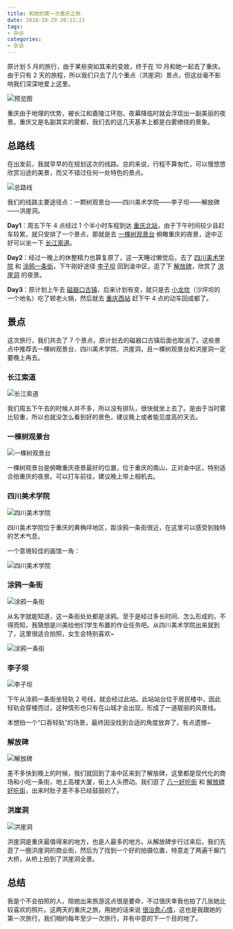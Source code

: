 ```yaml
---
title: 和她的第一次重庆之旅
date: 2018-10-29 20:11:21
tags:
- 杂谈
categories:
- 杂谈
---
```


原计划 5 月的旅行，由于某些突如其来的变故，终于在 10 月和她一起去了重庆。由于只有 2 天的旅程，所以我们只去了几个重点（洪崖洞）景点，但这丝毫不影响我们深深地爱上这里。

![预览图](//img1.fanhaobai.com/2018/10/journey-chongqing/3213f716-483a-4a41-9b6d-7a5ac6825ae8.jpeg)<!--more-->

重庆由于地理的优势，被长江和嘉陵江环抱，夜幕降临时就会浮现出一副美丽的夜景。重庆又是名副其实的雾都，我们去的这几天基本上都是白雾缭绕的景象。

## 总路线

在出发前，我就早早的在规划这次的线路。总的来说，行程不算匆忙，可以慢悠悠欣赏沿途的美景，而又不错过任何一处特色的景点。

![总路线](//img2.fanhaobai.com/2018/10/journey-chongqing/0dc86c5c-45ca-4fa6-9ff6-168699a5dd91.jpg)

我们的线路主要途径点：一颗树观景台——四川美术学院——李子坝——解放碑——洪崖洞。

**Day1**：周五下午 4 点经过 1 个半小时车程到达 [重庆北站](#)，由于下午时间较少且赶车较累，就只安排了一个景点，那就是去 [一棵树观景台](#) 俯瞰重庆的夜景，途中正好可以坐一下 [长江索道](#)。

**Day2**：经过一晚上的休整精力也算复原了，这一天睡过懒觉后，去了 [四川美术学院](#) 和 [涂鸦一条街](#)，下午刚好途径 [李子坝](#) 回到渝中区，逛了下 [解放碑](#)，欣赏了 [洪崖洞](#) 的夜景。

**Day3**：原计划上午去 [磁器口古镇](#)，后来计划有变，就只是去 [小龙坎](#)（沙坪坝的一个地名）吃了顿老火锅，然后就去 [重庆西站](#) 赶下午 4 点的动车回成都了。

## 景点

这次旅行，我们共去了 7 个景点，原计划去的磁器口古镇后面也取消了。这些景点中推荐去一棵树观景台、四川美术学院、洪崖洞，且一棵树观景台和洪崖洞一定要晚上再去。

### 长江索道

![长江索道](//img3.fanhaobai.com/2018/10/journey-chongqing/a83acb87-58b4-4f43-8ab4-8ec9330e832a.jpeg)

我们周五下午去的时候人并不多，所以没有排队，很快就坐上去了。是由于当时雾比较重，所以也就没怎么看到好的景色，建议晚上或者能见度高的天去。

### 一棵树观景台

![一棵树观景台](//img4.fanhaobai.com/2018/10/journey-chongqing/73b816aa-6c10-4e5d-a056-13d664ad9efc.jpg)

一棵树观景台是俯瞰重庆夜景最好的位置，位于重庆的南山，正对渝中区，特别适合拍重庆的夜景。可以打车前往，建议晚上带上相机去。

### 四川美术学院

![四川美术学院](//img5.fanhaobai.com/2018/10/journey-chongqing/cf6c68b1-9d60-4787-8cfa-ae33fab0471b.jpg)

四川美术学院位于重庆的黄桷坪地区，距涂鸦一条街很近，在这里可以感受到独特的艺术气息。

一个意境较佳的画馆一角：

![四川美术学院](//img1.fanhaobai.com/2018/10/journey-chongqing/b907019a-99ef-4880-af07-be649e41cc73.jpg)

### 涂鸦一条街

![涂鸦一条街](//img2.fanhaobai.com/2018/10/journey-chongqing/1627195a-1429-4d9b-9d6e-03860e740531.jpg)

从名字就能知道，这一条街处处都是涂鸦。至于是经过多长时间、怎么形成的，不得而知，我猜想是川美给他们学生布置的作业任务吧。从四川美术学院出来就到了，这里很适合拍照，女生会特别喜欢~

![涂鸦一条街](//img3.fanhaobai.com/2018/10/journey-chongqing/e50bb14a-2382-4d05-be69-e2bc58aa17ae.jpg)

### 李子坝

![李子坝](//img4.fanhaobai.com/2018/10/journey-chongqing/99835b66-1679-498e-bc77-e931cddf42c2.jpg)

下午从涂鸦一条街坐轻轨 2 号线，就会经过此站。此站站台位于居民楼中，因此轻轨会穿楼而过，这种情形也只有在山城才会出现，形成了一道靓丽的风景线。

本想拍一个“口吞轻轨”的场景，最终因没找到合适的角度放弃了，有点遗憾~

### 解放碑

![解放碑](//img1.fanhaobai.com/2018/10/journey-chongqing/e97451dd-6815-42d0-b1f0-0c6cae6136f8.jpeg)

差不多快到晚上的时候，我们就回到了渝中区来到了解放碑，这里都是现代化的商场和小吃一条街，地上高楼大厦，街上人头攒动。我们逛了 [八一好吃街](#) 和 [解放碑好吃街](#)，出来时肚子差不多已经鼓鼓的了。

### 洪崖洞

![洪崖洞](//img1.fanhaobai.com/2018/10/journey-chongqing/a8ac7d87-32b6-47f4-a1f3-135d2d9f2420.jpg)

洪崖洞是重庆最值得来的地方，也是人最多的地方。从解放碑步行过来后，我们先逛了一圈洪崖洞的商业街，然后为了找到一个好的拍摄位置，特意走了两遍千厮门大桥，从桥上拍到了洪崖洞全景。

## 总结

我是个不会拍照的人，陪她出来旅游这点很是要命，不过很庆幸我也拍了几张她比较喜欢的照片。这两天的重庆之旅，用她的话来说 [很治愈心情](#)，这也是我跟她的第一次旅行，我们相约每年至少一次旅行，并有中意的下一个目的地了。
